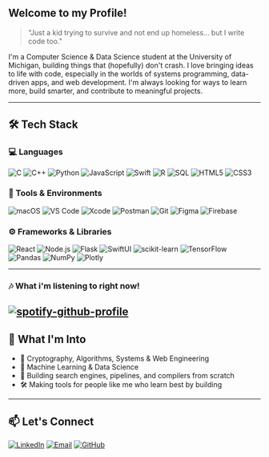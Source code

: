 ## Welcome to my Profile!

> "Just a kid trying to survive and not end up homeless... but I write code too."

I'm a Computer Science & Data Science student at the University of Michigan, building things that (hopefully) don't crash. I love bringing ideas to life with code, especially in the worlds of systems programming, data-driven apps, and web development. I'm always looking for ways to learn more, build smarter, and contribute to meaningful projects.

---

## 🛠️ Tech Stack

### 💻 Languages  
![C](https://img.shields.io/badge/-C-000?style=flat&logo=c&logoColor=A8B9CC)
![C++](https://img.shields.io/badge/-C++-00599C?style=flat&logo=c%2B%2B)
![Python](https://img.shields.io/badge/-Python-3776AB?style=flat&logo=python)
![JavaScript](https://img.shields.io/badge/-JavaScript-F7DF1E?style=flat&logo=javascript&logoColor=000)
![Swift](https://img.shields.io/badge/-Swift-FA7343?style=flat&logo=swift)
![R](https://img.shields.io/badge/-R-276DC3?style=flat&logo=r)
![SQL](https://img.shields.io/badge/-SQL-4479A1?style=flat&logo=postgresql)
![HTML5](https://img.shields.io/badge/-HTML5-E34F26?style=flat&logo=html5)
![CSS3](https://img.shields.io/badge/-CSS3-1572B6?style=flat&logo=css3)

### 🔧 Tools & Environments  
![macOS](https://img.shields.io/badge/-macOS-000000?style=flat&logo=apple)
![VS Code](https://img.shields.io/badge/-VS%20Code-007ACC?style=flat&logo=visual-studio-code)
![Xcode](https://img.shields.io/badge/-Xcode-147EFB?style=flat&logo=xcode)
![Postman](https://img.shields.io/badge/-Postman-FF6C37?style=flat&logo=postman)
![Git](https://img.shields.io/badge/-Git-F05032?style=flat&logo=git)
![Figma](https://img.shields.io/badge/-Figma-F24E1E?style=flat&logo=figma)
![Firebase](https://img.shields.io/badge/-Firebase-FFCA28?style=flat&logo=firebase)

### ⚙️ Frameworks & Libraries  
![React](https://img.shields.io/badge/-React-61DAFB?style=flat&logo=react)
![Node.js](https://img.shields.io/badge/-Node.js-339933?style=flat&logo=node.js)
![Flask](https://img.shields.io/badge/-Flask-000000?style=flat&logo=flask)
![SwiftUI](https://img.shields.io/badge/-SwiftUI-FA7343?style=flat&logo=swift)
![scikit-learn](https://img.shields.io/badge/-scikit--learn-F7931E?style=flat&logo=scikit-learn)
![TensorFlow](https://img.shields.io/badge/-TensorFlow-FF6F00?style=flat&logo=tensorflow)
![Pandas](https://img.shields.io/badge/-Pandas-150458?style=flat&logo=pandas)
![NumPy](https://img.shields.io/badge/-NumPy-013243?style=flat&logo=numpy)
![Plotly](https://img.shields.io/badge/-Plotly-3F4F75?style=flat&logo=plotly)

---
### 🎶 What i'm listening to right now! 
[![spotify-github-profile](https://spotify-github-profile.kittinanx.com/api/view?uid=sabizlam&cover_image=true&theme=natemoo-re&show_offline=false&background_color=121212&interchange=false&bar_color=53b14f&bar_color_cover=false)](https://spotify-github-profile.kittinanx.com/api/view?uid=sabizlam&redirect=true)
---
## 🚀 What I'm Into

- 🔬 Cryptography, Algorithms, Systems & Web Engineering
- 🧠 Machine Learning & Data Science
- 🧩 Building search engines, pipelines, and compilers from scratch
- 🛠 Making tools for people like me who learn best by building

---

## 📫 Let's Connect

[![LinkedIn](https://img.shields.io/badge/-LinkedIn-0A66C2?style=flat&logo=linkedin&logoColor=white)](https://linkedin.com/in/sabit-islam)
[![Email](https://img.shields.io/badge/-sabit@umich.edu-D14836?style=flat&logo=gmail&logoColor=white)](mailto:sabit@umich.edu)
[![GitHub](https://img.shields.io/badge/-GitHub-181717?style=flat&logo=github)](https://github.com/sabit-islam)
